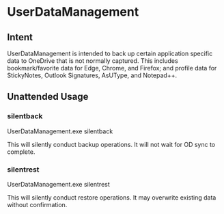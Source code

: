 # UserDataManagement

## Intent

UserDataManagement is intended to back up certain application specific data to OneDrive that is not normally captured. This includes bookmark/favorite data for Edge, Chrome, and Firefox; and profile data for StickyNotes, Outlook Signatures, AsUType, and Notepad++.

## Unattended Usage

### silentback

UserDataManagement.exe silentback

This will silently conduct backup operations.  It will not wait for OD sync to complete.

### silentrest

UserDataManagement.exe silentrest

This will silently conduct restore operations. It may overwrite existing data without confirmation.